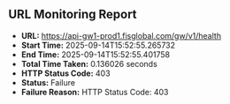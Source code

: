## URL Monitoring Report

- **URL:** https://api-gw1-prod1.fisglobal.com/gw/v1/health
- **Start Time:** 2025-09-14T15:52:55.265732
- **End Time:** 2025-09-14T15:52:55.401758
- **Total Time Taken:** 0.136026 seconds
- **HTTP Status Code:** 403
- **Status:** Failure
- **Failure Reason:** HTTP Status Code: 403
